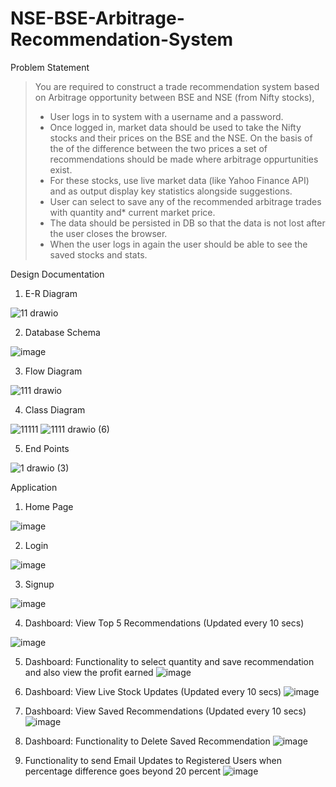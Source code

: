# NSE-BSE-Arbitrage-Recommendation-System

Problem Statement
> You are required to construct a trade recommendation system based on Arbitrage opportunity between BSE and NSE (from Nifty stocks),
> * User logs in to system with a username and a password.
> * Once logged in, market data should be used to take the Nifty stocks and their prices on the BSE and the NSE. On the basis of the of the difference between the two prices a set of recommendations should be made where arbitrage oppurtunities exist.
> * For these stocks, use live market data (like Yahoo Finance API) and as output display key statistics alongside suggestions.
> * User can select to save any of the recommended arbitrage trades with quantity and* current market price. 
> * The data should be persisted in DB so that the data is not lost after the user closes the browser.
> * When the user logs in again the user should be able to see the saved stocks and stats.

Design Documentation

1. E-R Diagram

![11 drawio](https://user-images.githubusercontent.com/55836122/191514595-bbe0bc0b-84f7-4796-8432-98168c33ec27.png)

2. Database Schema

![image](https://user-images.githubusercontent.com/55836122/191514774-66a84b3a-72a6-42fb-8723-014d482536a3.png)

3. Flow Diagram

![111 drawio](https://user-images.githubusercontent.com/55836122/191514430-9d2d3d85-ba45-4eb5-b37d-1e9ab1b8a524.png)

4. Class Diagram

![11111](https://user-images.githubusercontent.com/55836122/191512017-bb333668-5406-41a5-9c46-b3c83533dbbb.jpg)
![1111 drawio (6)](https://user-images.githubusercontent.com/55836122/191512256-6c987eb9-d5b1-4072-b13e-a6b93b62fc3e.png)

5. End Points

![1 drawio (3)](https://user-images.githubusercontent.com/55836122/191514233-520be4f5-e8b8-4a8e-8720-40322cb4ebc2.png)

Application

1. Home Page

![image](https://user-images.githubusercontent.com/55836122/191516611-a56dbb36-3097-48b5-bb44-4932cefed81e.png)

2. Login

![image](https://user-images.githubusercontent.com/55836122/191515761-0e8021f7-a1e7-48f7-8622-6ed3835867a0.png)

3. Signup

![image](https://user-images.githubusercontent.com/55836122/191515874-48ab8101-75c3-4f3c-a1dc-db8a31d6c7df.png)

4. Dashboard: View Top 5 Recommendations (Updated every 10 secs)

![image](https://user-images.githubusercontent.com/55836122/191516103-d01e5113-2999-465c-9241-1540e83da50a.png)

5. Dashboard: Functionality to select quantity and save recommendation and also view the profit earned
![image](https://user-images.githubusercontent.com/55836122/191516800-028dd288-f037-4153-8d01-b50ee0e164d5.png)

6. Dashboard: View Live Stock Updates (Updated every 10 secs)
![image](https://user-images.githubusercontent.com/55836122/191516872-25906e44-6ed3-42b7-9e2d-1616d270bc32.png)


7. Dashboard: View Saved Recommendations (Updated every 10 secs)
![image](https://user-images.githubusercontent.com/55836122/191516958-10375320-39d5-4958-ade2-2d9de7605e4b.png)


8. Dashboard: Functionality to Delete Saved Recommendation
![image](https://user-images.githubusercontent.com/55836122/191517016-e777f539-acb6-48f2-bb76-50f8177fd8be.png)

9. Functionality to send Email Updates to Registered Users when percentage difference goes beyond 20 percent
![image](https://user-images.githubusercontent.com/55836122/191518408-c743cf59-02e5-4570-a309-2f1cb24e53a9.png)


